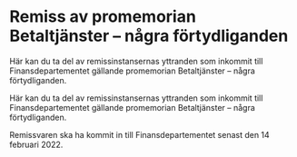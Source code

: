 # Remiss av promemorian Betaltjänster – några förtydliganden

Här kan du ta del av remissinstansernas yttranden som inkommit till Finansdepartementet gällande promemorian Betaltjänster – några förtydliganden.

Här kan du ta del av remissinstansernas yttranden som inkommit till Finansdepartementet gällande promemorian Betaltjänster – några förtydliganden.

Remissvaren ska ha kommit in till Finansdepartementet senast den 14 februari 2022.
